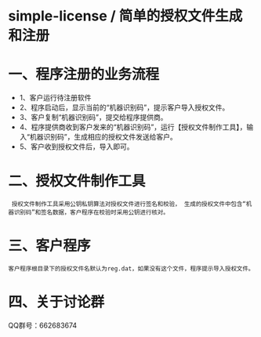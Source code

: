 # simple-license / 简单的授权文件生成和注册
# 一、程序注册的业务流程
- 1、客户运行待注册软件
- 2、程序启动后，显示当前的“机器识别码”，提示客户导入授权文件。
- 3、客户复制“机器识别码”，提交给程序提供商。
- 4、程序提供商收到客户发来的“机器识别码”，运行【授权文件制作工具】，输入“机器识别码”，生成相应的授权文件发送给客户。
- 5、客户收到授权文件后，导入即可。

# 二、授权文件制作工具
     授权文件制作工具采用公钥私钥算法对授权文件进行签名和校验， 生成的授权文件中包含“机器识别码”和签名数据，客户程序在校验时采用公钥进行核对。
     
# 三、客户程序
    客户程序根目录下的授权文件名默认为reg.dat，如果没有这个文件，程序提示导入授权文件。
    
# 四、关于讨论群 
  QQ群号：662683674

